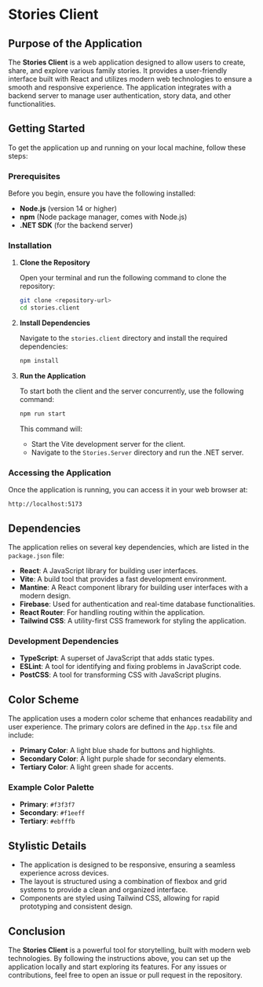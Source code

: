 # Stories Client

## Purpose of the Application

The **Stories Client** is a web application designed to allow users to create, share, and explore various family stories. It provides a user-friendly interface built with React and utilizes modern web technologies to ensure a smooth and responsive experience. The application integrates with a backend server to manage user authentication, story data, and other functionalities.

## Getting Started

To get the application up and running on your local machine, follow these steps:

### Prerequisites

Before you begin, ensure you have the following installed:

- **Node.js** (version 14 or higher)
- **npm** (Node package manager, comes with Node.js)
- **.NET SDK** (for the backend server)

### Installation

1. **Clone the Repository**

   Open your terminal and run the following command to clone the repository:

   ```bash
   git clone <repository-url>
   cd stories.client
   ```

2. **Install Dependencies**

   Navigate to the `stories.client` directory and install the required dependencies:

   ```bash
   npm install
   ```

3. **Run the Application**

   To start both the client and the server concurrently, use the following command:

   ```bash
   npm run start
   ```

   This command will:
   - Start the Vite development server for the client.
   - Navigate to the `Stories.Server` directory and run the .NET server.

### Accessing the Application

Once the application is running, you can access it in your web browser at:

```
http://localhost:5173
```

## Dependencies

The application relies on several key dependencies, which are listed in the `package.json` file:

- **React**: A JavaScript library for building user interfaces.
- **Vite**: A build tool that provides a fast development environment.
- **Mantine**: A React component library for building user interfaces with a modern design.
- **Firebase**: Used for authentication and real-time database functionalities.
- **React Router**: For handling routing within the application.
- **Tailwind CSS**: A utility-first CSS framework for styling the application.

### Development Dependencies

- **TypeScript**: A superset of JavaScript that adds static types.
- **ESLint**: A tool for identifying and fixing problems in JavaScript code.
- **PostCSS**: A tool for transforming CSS with JavaScript plugins.

## Color Scheme

The application uses a modern color scheme that enhances readability and user experience. The primary colors are defined in the `App.tsx` file and include:

- **Primary Color**: A light blue shade for buttons and highlights.
- **Secondary Color**: A light purple shade for secondary elements.
- **Tertiary Color**: A light green shade for accents.

### Example Color Palette

- **Primary**: `#f3f3f7`
- **Secondary**: `#f1eeff`
- **Tertiary**: `#ebfffb`

## Stylistic Details

- The application is designed to be responsive, ensuring a seamless experience across devices.
- The layout is structured using a combination of flexbox and grid systems to provide a clean and organized interface.
- Components are styled using Tailwind CSS, allowing for rapid prototyping and consistent design.

## Conclusion

The **Stories Client** is a powerful tool for storytelling, built with modern web technologies. By following the instructions above, you can set up the application locally and start exploring its features. For any issues or contributions, feel free to open an issue or pull request in the repository.
